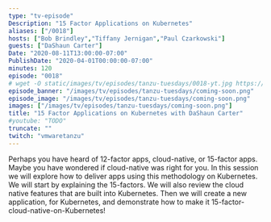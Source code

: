 ```yaml
---
type: "tv-episode"
Description: "15 Factor Applications on Kubernetes"
aliases: ["/0018"]
hosts: ["Bob Brindley","Tiffany Jernigan","Paul Czarkowski"]
guests: ["DaShaun Carter"]
Date: "2020-08-11T13:00:00-07:00"
PublishDate: "2020-04-01T00:00:00-07:00"
minutes: 120
episode: "0018"
# wget -O static/images/tv/episodes/tanzu-tuesdays/0018-yt.jpg https://img.youtube.com/vi/TODO/mqdefault.jpg
episode_banner: "/images/tv/episodes/tanzu-tuesdays/coming-soon.png"
episode_image: "/images/tv/episodes/tanzu-tuesdays/coming-soon.png"
images: ["/images/tv/episodes/tanzu-tuesdays/coming-soon.png"]
title: "15 Factor Applications on Kubernetes with DaShaun Carter"
#youtube: "TODO"
truncate: ""
twitch: "vmwaretanzu"
---
```


Perhaps you have heard of 12-factor apps, cloud-native, or 15-factor apps. Maybe you have wondered if cloud-native was right for you. In this session we will explore how to deliver apps using this methodology on Kubernetes. We will start by explaining the 15-factors. We will also review the cloud native features that are built into Kubernetes. Then we will create a new application, for Kubernetes, and demonstrate how to make it 15-factor-cloud-native-on-Kubernetes!